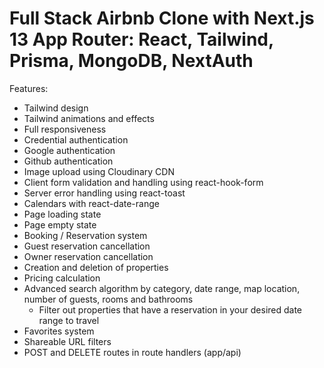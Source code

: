 # Full Stack Airbnb Clone with Next.js 13 App Router: React, Tailwind, Prisma, MongoDB, NextAuth 

Features:

- Tailwind design
- Tailwind animations and effects
- Full responsiveness
- Credential authentication
- Google authentication
- Github authentication
- Image upload using Cloudinary CDN
- Client form validation and handling using react-hook-form
- Server error handling using react-toast
- Calendars with react-date-range
- Page loading state
- Page empty state
- Booking / Reservation system
- Guest reservation cancellation
- Owner reservation cancellation
- Creation and deletion of properties
- Pricing calculation
- Advanced search algorithm by category, date range, map location, number of guests, rooms and bathrooms
    - Filter out properties that have a reservation in your desired date range to travel
- Favorites system
- Shareable URL filters
- POST and DELETE routes in route handlers (app/api)

